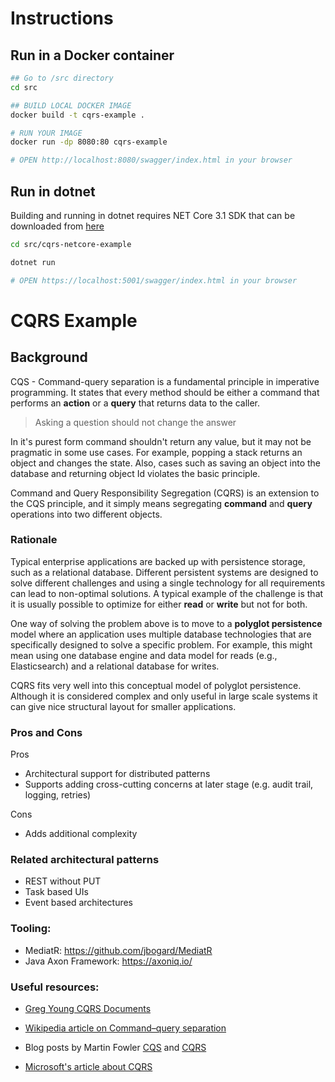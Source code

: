# Instructions # 

## Run in a Docker container

```bash
## Go to /src directory
cd src

## BUILD LOCAL DOCKER IMAGE
docker build -t cqrs-example .

# RUN YOUR IMAGE
docker run -dp 8080:80 cqrs-example

# OPEN http://localhost:8080/swagger/index.html in your browser
```

## Run in dotnet

Building and running in dotnet requires NET Core 3.1 SDK that can be downloaded from [here](https://dotnet.microsoft.com/download)


```bash
cd src/cqrs-netcore-example

dotnet run

# OPEN https://localhost:5001/swagger/index.html in your browser

```

# CQRS Example # 

## Background 

CQS - Command-query separation is a fundamental principle in imperative programming. It states that every method should be either a command that performs an **action** or a **query** that returns data to the caller.

>  Asking a question should not change the answer

In it's purest form command shouldn't return any value, but it may not be pragmatic in some use cases. For example, popping a stack returns an object and changes the state. Also, cases such as saving an object into the database and returning object Id violates the basic principle.

Command and Query Responsibility Segregation (CQRS) is an extension to the CQS principle, and it simply means segregating **command** and **query** operations into two different objects.

### Rationale

Typical enterprise applications are backed up with persistence storage, such as a relational database. Different persistent systems are designed to solve different challenges and using a single technology for all requirements can lead to non-optimal solutions. A typical example of the challenge is that it is usually possible to optimize for either **read** or **write** but not for both.

One way of solving the problem above is to move to a **polyglot persistence** model where an application uses multiple database technologies that are specifically designed to solve a specific problem. For example, this might mean using one database engine and data model for reads (e.g., Elasticsearch) and a relational database for writes.

CQRS fits very well into this conceptual model of polyglot persistence. Although it is considered complex and only useful in large scale systems it can give nice structural layout for smaller applications. 

### Pros and Cons

Pros
* Architectural support for distributed patterns 
* Supports adding cross-cutting concerns at later stage (e.g. audit trail, logging, retries)

Cons
* Adds additional complexity

### Related architectural patterns

* REST without PUT
* Task based UIs
* Event based architectures


### Tooling: 

* MediatR: https://github.com/jbogard/MediatR
* Java Axon Framework: https://axoniq.io/


### Useful resources: 

* [Greg Young CQRS Documents](https://cqrs.files.wordpress.com/2010/11/cqrs_documents.pdf)
* [Wikipedia article on Command–query separation](https://en.wikipedia.org/wiki/Command%E2%80%93query_separation)
* Blog posts by Martin Fowler [CQS](https://martinfowler.com/bliki/CommandQuerySeparation.html) and 
[CQRS](https://martinfowler.com/bliki/CQRS.html)

* [Microsoft's article about CQRS](https://docs.microsoft.com/en-us/azure/architecture/patterns/cqrs)
